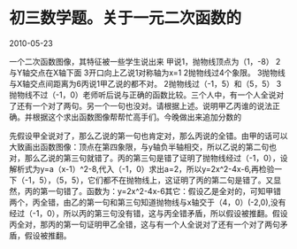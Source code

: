 # 初三数学题。关于一元二次函数的
2010-05-23


一个二次函数图像，其特征被一些学生说出来  甲说1，抛物线顶点为（1，-8）  2与Y轴交点在X轴下面  3开口向上乙说1对称轴为x=1  2抛物线过4个象限。  3抛物线与X轴交点间距离为6丙说1甲乙说的都不对。  2抛物线过（-1，5）和（5，5） 3抛物线不过（-1，0）老师听后说与正确的函数比较。三个人中，有一个人全说对了还有一个对了两句。另一个一句也没对。请根据上述。说明甲乙丙谁的说法正确。并根据这个求出函数图像帮帮忙高手们。今晚做出来追加分数的


先假设甲全说对了，那么乙说的第一句也肯定对，那么丙说的全错。由甲的话可以大致画出函数图像：顶点在第四象限，与y轴负半轴相交，所以乙说的第二句也对，那么乙说的第三句就错了。丙的第三句是错了证明了抛物线经过（-1，0），设解析式为y=a（x-1）^2-8,代入（-1，0）求出a=2，所以y=2x^2-4x-6,再检验一下（-1，5），（5，5），它们都不在抛物线上，这证明了丙的第二句是错了。又显然，丙的第一句错了。函数为：y=2x^2-4x-6其它：假设乙是全对的，可知甲错两个，丙全错，由乙的第一句和第三句知道抛物线与x轴交于（4，0）(-2,0),没有经过（-1，0），所以丙的第三句没有错，这与丙全错矛盾，所以假设被推翻。假设丙全对，那丙的第一句证明甲乙全错，这与有一个人全说对了还有一个对了两句矛盾，假设被推翻。
